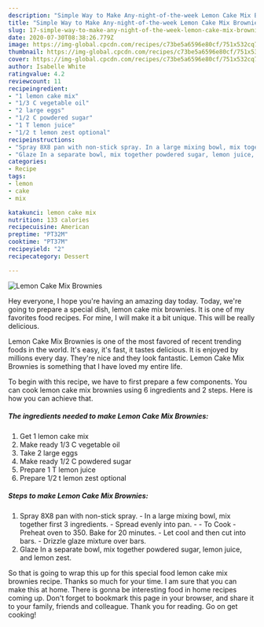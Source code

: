 ```yaml
---
description: "Simple Way to Make Any-night-of-the-week Lemon Cake Mix Brownies"
title: "Simple Way to Make Any-night-of-the-week Lemon Cake Mix Brownies"
slug: 17-simple-way-to-make-any-night-of-the-week-lemon-cake-mix-brownies
date: 2020-07-30T08:38:26.779Z
image: https://img-global.cpcdn.com/recipes/c73be5a6596e80cf/751x532cq70/lemon-cake-mix-brownies-recipe-main-photo.jpg
thumbnail: https://img-global.cpcdn.com/recipes/c73be5a6596e80cf/751x532cq70/lemon-cake-mix-brownies-recipe-main-photo.jpg
cover: https://img-global.cpcdn.com/recipes/c73be5a6596e80cf/751x532cq70/lemon-cake-mix-brownies-recipe-main-photo.jpg
author: Isabelle White
ratingvalue: 4.2
reviewcount: 11
recipeingredient:
- "1 lemon cake mix"
- "1/3 C vegetable oil"
- "2 large eggs"
- "1/2 C powdered sugar"
- "1 T lemon juice"
- "1/2 t lemon zest optional"
recipeinstructions:
- "Spray 8X8 pan with non-stick spray. In a large mixing bowl, mix together first 3 ingredients. Spread evenly into pan.  To Cook Preheat oven to 350. Bake for 20 minutes. Let cool and then cut into bars. Drizzle glaze mixture over bars."
- "Glaze In a separate bowl, mix together powdered sugar, lemon juice, and lemon zest."
categories:
- Recipe
tags:
- lemon
- cake
- mix

katakunci: lemon cake mix 
nutrition: 133 calories
recipecuisine: American
preptime: "PT32M"
cooktime: "PT37M"
recipeyield: "2"
recipecategory: Dessert

---
```



![Lemon Cake Mix Brownies](https://img-global.cpcdn.com/recipes/c73be5a6596e80cf/751x532cq70/lemon-cake-mix-brownies-recipe-main-photo.jpg)

Hey everyone, I hope you're having an amazing day today. Today, we're going to prepare a special dish, lemon cake mix brownies. It is one of my favorites food recipes. For mine, I will make it a bit unique. This will be really delicious.



Lemon Cake Mix Brownies is one of the most favored of recent trending foods in the world. It's easy, it's fast, it tastes delicious. It is enjoyed by millions every day. They're nice and they look fantastic. Lemon Cake Mix Brownies is something that I have loved my entire life.


To begin with this recipe, we have to first prepare a few components. You can cook lemon cake mix brownies using 6 ingredients and 2 steps. Here is how you can achieve that.

<!--inarticleads1-->

##### The ingredients needed to make Lemon Cake Mix Brownies:

1. Get 1 lemon cake mix
1. Make ready 1/3 C vegetable oil
1. Take 2 large eggs
1. Make ready 1/2 C powdered sugar
1. Prepare 1 T lemon juice
1. Prepare 1/2 t lemon zest optional




<!--inarticleads2-->

##### Steps to make Lemon Cake Mix Brownies:

1. Spray 8X8 pan with non-stick spray. - In a large mixing bowl, mix together first 3 ingredients. - Spread evenly into pan. -  - To Cook - Preheat oven to 350. Bake for 20 minutes. - Let cool and then cut into bars. - Drizzle glaze mixture over bars.
1. Glaze In a separate bowl, mix together powdered sugar, lemon juice, and lemon zest.




So that is going to wrap this up for this special food lemon cake mix brownies recipe. Thanks so much for your time. I am sure that you can make this at home. There is gonna be interesting food in home recipes coming up. Don't forget to bookmark this page in your browser, and share it to your family, friends and colleague. Thank you for reading. Go on get cooking!
